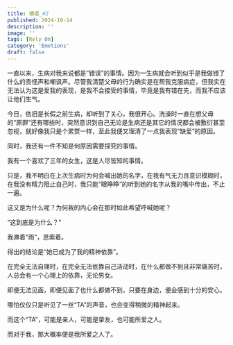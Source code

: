 ```yaml
---
title: 情感_#2
published: 2024-10-14
description: ''
image: ''
tags: [Rely On]
category: 'Emotions'
draft: false 
---
```

一直以来，生病对我来说都是“错误”的事情。因为一生病就会听到似乎是我做错了什么的责怪声和嘲讽声。尽管我清楚父母的行为确实是在帮我克服病症，但我实在无法认为这是爱我的表现，是我不会接受的事情，毕竟是我有错在先，而我不应该让他们生气。

今日，依旧是长假之前生病，却听到了关心，我很开心。洗澡时一直在想父母的“原罪”还有哪些时，突然意识到自己无论是生病还是其它的情况都会被敷衍甚至忽视，就好像我只是个累赘一样，至此我便又理清了一点我表现“缺爱”的原因。

同时，我还有一件不知是何原因需要探究的事情。

我有一个喜欢了三年的女生，这是人尽皆知的事情。

只是，我不明白在上次生病时为何会喊出她的名字，在我有气无力且意识模糊时，在我没有精力阻止自己时，我只能“眼睁睁”的听到她的名字从我的嘴中传出，不止一遍。

这又是为什么呢？为何我的内心会在那时如此希望呼喊她呢？

“这到底是为什么？”

我淋着“雨”，思索着。

得出的结论是“她已成为了我的精神依靠”。

在完全无法自理时，在完全无法依靠自己活动时，在什么都做不到且非常痛苦时，人总会有一个心理上的依靠，无论男女。

即便无法见面，即便见面了也什么都做不到，只要在身边，便会感到十分的安心。

哪怕仅仅只是听见了一丝“TA”的声音，也会变得稍微的精神起来。

而这个“TA”，可能是亲人，可能是挚友，也可能所爱之人。

而对于我，那大概率便是我所爱之人了。